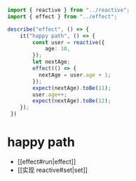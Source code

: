 ```ts
import { reactive } from "../reactive";
import { effect } from "../effect";

describe("effect", () => {
	it("happy path", () => {
		const user = reactive({
			age: 10,
		});
		let nextAge;
		effect(() => {
		  nextAge = user.age + 1;
		});
		expect(nextAge).toBe(11);
		user.age++;
		expect(nextAge).toBe(12);
	});
 })
```

# happy path

- [[effect#run|effect]]
- [[实现 reactive#set|set]]